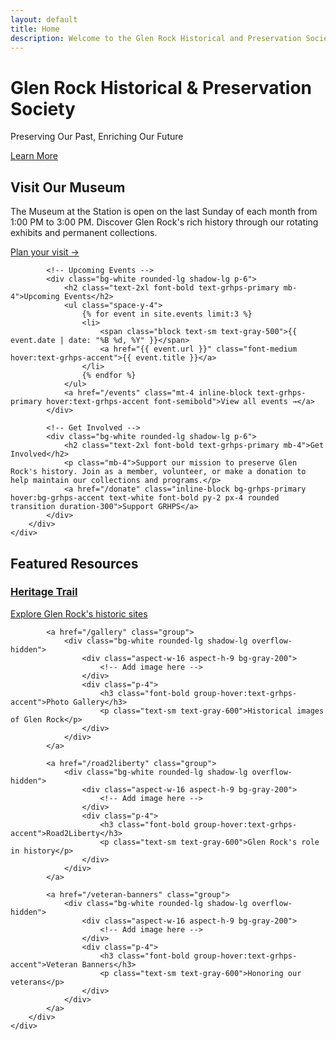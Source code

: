 ```yaml
---
layout: default
title: Home
description: Welcome to the Glen Rock Historical and Preservation Society - Preserving and sharing the history of Glen Rock, New Jersey
---
```


<div class="relative">
    <!-- Hero section with background image -->
    <div class="h-[60vh] bg-cover bg-center" style="background-image: url('/assets/images/glen-rock-hero.jpg');">
        <div class="absolute inset-0 bg-black bg-opacity-50"></div>
        <div class="relative h-full flex items-center justify-center text-center text-white px-4">
            <div>
                <h1 class="text-4xl md:text-6xl font-bold mb-4">Glen Rock Historical & Preservation Society</h1>
                <p class="text-xl md:text-2xl mb-8">Preserving Our Past, Enriching Our Future</p>
                <a href="/about" class="bg-grhps-accent hover:bg-grhps-primary text-white font-bold py-3 px-8 rounded-lg transition duration-300">
                    Learn More
                </a>
            </div>
        </div>
    </div>
</div>

<div class="py-16">
    <div class="container mx-auto px-4">
        <div class="grid grid-cols-1 md:grid-cols-2 lg:grid-cols-3 gap-8">
            <!-- Museum Information -->
            <div class="bg-white rounded-lg shadow-lg p-6">
                <h2 class="text-2xl font-bold text-grhps-primary mb-4">Visit Our Museum</h2>
                <p class="mb-4">The Museum at the Station is open on the last Sunday of each month from 1:00 PM to 3:00 PM. Discover Glen Rock's rich history through our rotating exhibits and permanent collections.</p>
                <a href="/about#museum" class="text-grhps-primary hover:text-grhps-accent font-semibold">Plan your visit →</a>
            </div>

            <!-- Upcoming Events -->
            <div class="bg-white rounded-lg shadow-lg p-6">
                <h2 class="text-2xl font-bold text-grhps-primary mb-4">Upcoming Events</h2>
                <ul class="space-y-4">
                    {% for event in site.events limit:3 %}
                    <li>
                        <span class="block text-sm text-gray-500">{{ event.date | date: "%B %d, %Y" }}</span>
                        <a href="{{ event.url }}" class="font-medium hover:text-grhps-accent">{{ event.title }}</a>
                    </li>
                    {% endfor %}
                </ul>
                <a href="/events" class="mt-4 inline-block text-grhps-primary hover:text-grhps-accent font-semibold">View all events →</a>
            </div>

            <!-- Get Involved -->
            <div class="bg-white rounded-lg shadow-lg p-6">
                <h2 class="text-2xl font-bold text-grhps-primary mb-4">Get Involved</h2>
                <p class="mb-4">Support our mission to preserve Glen Rock's history. Join as a member, volunteer, or make a donation to help maintain our collections and programs.</p>
                <a href="/donate" class="inline-block bg-grhps-primary hover:bg-grhps-accent text-white font-bold py-2 px-4 rounded transition duration-300">Support GRHPS</a>
            </div>
        </div>
    </div>
</div>

<div class="bg-gray-100 py-16">
    <div class="container mx-auto px-4">
        <h2 class="text-3xl font-bold text-center text-grhps-primary mb-12">Featured Resources</h2>
        <div class="grid grid-cols-1 md:grid-cols-2 lg:grid-cols-4 gap-6">
            <a href="/heritage-trail" class="group">
                <div class="bg-white rounded-lg shadow-lg overflow-hidden">
                    <div class="aspect-w-16 aspect-h-9 bg-gray-200">
                        <!-- Add image here -->
                    </div>
                    <div class="p-4">
                        <h3 class="font-bold group-hover:text-grhps-accent">Heritage Trail</h3>
                        <p class="text-sm text-gray-600">Explore Glen Rock's historic sites</p>
                    </div>
                </div>
            </a>
            
            <a href="/gallery" class="group">
                <div class="bg-white rounded-lg shadow-lg overflow-hidden">
                    <div class="aspect-w-16 aspect-h-9 bg-gray-200">
                        <!-- Add image here -->
                    </div>
                    <div class="p-4">
                        <h3 class="font-bold group-hover:text-grhps-accent">Photo Gallery</h3>
                        <p class="text-sm text-gray-600">Historical images of Glen Rock</p>
                    </div>
                </div>
            </a>
            
            <a href="/road2liberty" class="group">
                <div class="bg-white rounded-lg shadow-lg overflow-hidden">
                    <div class="aspect-w-16 aspect-h-9 bg-gray-200">
                        <!-- Add image here -->
                    </div>
                    <div class="p-4">
                        <h3 class="font-bold group-hover:text-grhps-accent">Road2Liberty</h3>
                        <p class="text-sm text-gray-600">Glen Rock's role in history</p>
                    </div>
                </div>
            </a>
            
            <a href="/veteran-banners" class="group">
                <div class="bg-white rounded-lg shadow-lg overflow-hidden">
                    <div class="aspect-w-16 aspect-h-9 bg-gray-200">
                        <!-- Add image here -->
                    </div>
                    <div class="p-4">
                        <h3 class="font-bold group-hover:text-grhps-accent">Veteran Banners</h3>
                        <p class="text-sm text-gray-600">Honoring our veterans</p>
                    </div>
                </div>
            </a>
        </div>
    </div>
</div>
